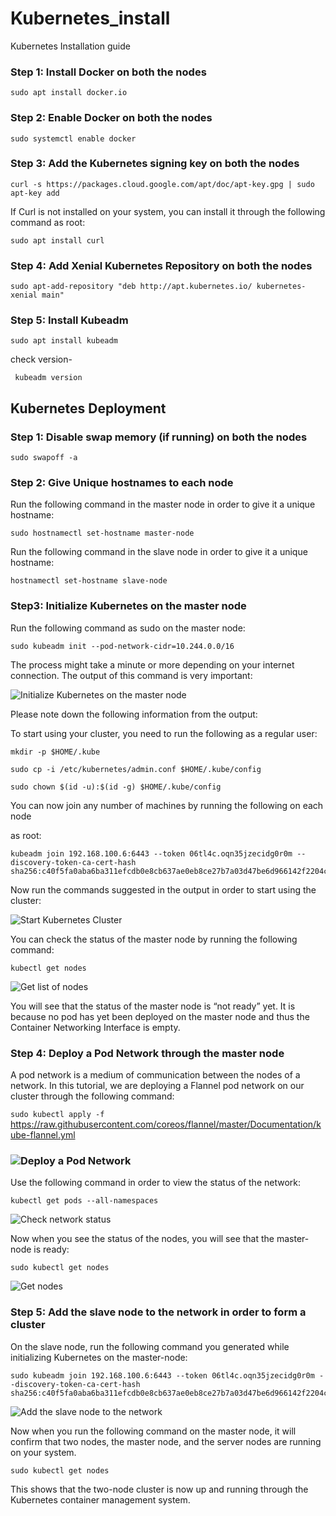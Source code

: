 # Kubernetes_install
Kubernetes Installation guide


### Step 1: Install Docker on both the nodes

    sudo apt install docker.io
    
### Step 2: Enable Docker on both the nodes

    sudo systemctl enable docker

### Step 3: Add the Kubernetes signing key on both the nodes

    curl -s https://packages.cloud.google.com/apt/doc/apt-key.gpg | sudo apt-key add

If Curl is not installed on your system, you can install it through the following command as root:

    sudo apt install curl
### Step 4: Add Xenial Kubernetes Repository on both the nodes

    sudo apt-add-repository "deb http://apt.kubernetes.io/ kubernetes-xenial main"

### Step 5: Install Kubeadm

    sudo apt install kubeadm

check version-

     kubeadm version

## Kubernetes Deployment

### Step 1: Disable swap memory (if running) on both the nodes

    sudo swapoff -a
    
### Step 2: Give Unique hostnames to each node

   Run the following command in the master node in order to give it a unique hostname:

    sudo hostnamectl set-hostname master-node

Run the following command in the slave node in order to give it a unique hostname:

    hostnamectl set-hostname slave-node


### Step3: Initialize Kubernetes on the master node

Run the following command as sudo on the master node:

    sudo kubeadm init --pod-network-cidr=10.244.0.0/16

The process might take a minute or more depending on your internet connection. The output of this command is very important:

![Initialize Kubernetes on the master node](https://vitux.com/wp-content/uploads/2018/10/word-image-215-1024x307.png)

Please note down the following information from the output:

To start using your cluster, you need to run the following as a regular user:

    mkdir -p $HOME/.kube

    sudo cp -i /etc/kubernetes/admin.conf $HOME/.kube/config

    sudo chown $(id -u):$(id -g) $HOME/.kube/config

You can now join any number of machines by running the following on each node

as root:

    kubeadm join 192.168.100.6:6443 --token 06tl4c.oqn35jzecidg0r0m --discovery-token-ca-cert-hash sha256:c40f5fa0aba6ba311efcdb0e8cb637ae0eb8ce27b7a03d47be6d966142f2204c

Now run the commands suggested in the output in order to start using the cluster:

![Start Kubernetes Cluster](https://vitux.com/wp-content/uploads/2018/10/word-image-216.png)

You can check the status of the master node by running the following command:

`kubectl get nodes`

![Get list of nodes](https://vitux.com/wp-content/uploads/2018/10/word-image-217.png)

You will see that the status of the master node is “not ready” yet. It is because no pod has yet been deployed on the master node and thus the Container Networking Interface is empty.


### Step 4: Deploy a Pod Network through the master node

A pod network is a medium of communication between the nodes of a network. In this tutorial, we are deploying a Flannel pod network on our cluster through the following command:

`sudo kubectl apply -f` https://raw.githubusercontent.com/coreos/flannel/master/Documentation/kube-flannel.yml

### **![Deploy a Pod Network](https://vitux.com/wp-content/uploads/2018/10/word-image-218-1024x158.png)**

Use the following command in order to view the status of the network:

`kubectl get pods --all-namespaces`

![Check network status](https://vitux.com/wp-content/uploads/2018/10/word-image-219.png)

Now when you see the status of the nodes, you will see that the master-node is ready:

 `sudo kubectl get nodes`

![Get nodes](https://vitux.com/wp-content/uploads/2018/10/word-image-220.png)

### Step 5: Add the slave node to the network in order to form a cluster

On the slave node, run the following command you generated while initializing Kubernetes on the master-node:

    sudo kubeadm join 192.168.100.6:6443 --token 06tl4c.oqn35jzecidg0r0m --discovery-token-ca-cert-hash sha256:c40f5fa0aba6ba311efcdb0e8cb637ae0eb8ce27b7a03d47be6d966142f2204c

![Add the slave node to the network](https://vitux.com/wp-content/uploads/2018/10/word-image-221.png)

Now when you run the following command on the master node, it will confirm that two nodes, the master node, and the server nodes are running on your system.

 `sudo kubectl get nodes`

This shows that the two-node cluster is now up and running through the Kubernetes container management system.
